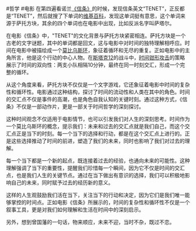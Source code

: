 #哲学 #电影
在第四遍看诺兰[《信条》](https://zhida.zhihu.com/search?content_id=252369122&content_type=Article&match_order=1&q=%E3%80%8A%E4%BF%A1%E6%9D%A1%E3%80%8B&zhida_source=entity)的时候，发现信条英文“TENET”，正反都是“TENET”，然后就搜了下单词的[维基百科](https://link.zhihu.com/?target=https%3A//zh.wikipedia.org/wiki/%25E8%2596%25A9%25E6%2589%2598%25E6%2596%25B9%25E5%25A1%258A)，发现这单词挺有意思，这个单词来源于萨托方块，其余的四个单词也在电影中出现，比如反派名字叫萨塔尔。

在电影《信条》中，"TENET"的文化背景与萨托方块紧密相连。萨托方块是一个古老的文字谜题，其中的单词都是回文，这与电影中对时间的独特理解相呼应。时间在电影中被描绘成一个[莫比乌斯环](https://zhida.zhihu.com/search?content_id=252369122&content_type=Article&match_order=1&q=%E8%8E%AB%E6%AF%94%E4%B9%8C%E6%96%AF%E7%8E%AF&zhida_source=entity)，象征着循环和无尽的重复。正如电影中的主角所言，他是这个行动的中心人物。在[斯塔克12](https://zhida.zhihu.com/search?content_id=252369122&content_type=Article&match_order=1&q=%E6%96%AF%E5%A1%94%E5%85%8B12&zhida_source=entity)的战斗中，[时间钳形攻击](https://zhida.zhihu.com/search?content_id=252369122&content_type=Article&match_order=1&q=%E6%97%B6%E9%97%B4%E9%92%B3%E5%BD%A2%E6%94%BB%E5%87%BB&zhida_source=entity)的策略展示了时间的双向性：两支小队相隔10分钟，最终在同一时刻交汇，形成一个完整的循环。

从这个角度来看，萨托方块不仅仅是一个文字游戏，它还象征着电影中时间的复杂性和循环性。电影通过这种结构，探讨了时间的流动性和人类在其中的角色。时间的交汇点不仅是事件的高潮，也是角色自我认知的关键时刻。通过这种方式，《信条》不仅是一部动作片，更是一部关于时间哲学的深刻探讨。

这种时间观念不仅适用于电影情节，也可以引发我们对人生的深刻思考。时间作为一个莫比乌斯环的概念，提示我们：未来和过去的交汇点就是我们自己，而这个交汇点正是当下的时刻。每一个当下的选择和行动，都是在这个交汇点上进行的。正是这些选择推动了时间的前进，塑造了我们的未来，同时也影响了我们对过去的理解。

每一个当下都是一个新的起点，既连接着过去的经验，也通向未来的可能性。这种理解强调了当下的重要性，提醒我们珍惜每一个瞬间，因为它不仅是时间的交汇点，也是我们人生的关键节点。通过在当下做出有意识的选择，我们可以积极地影响自己的未来，同时赋予过去的经历新的意义。

这样的人生观鼓励我们活在当下，关注当下的行动和决定，因为它们是我们唯一能够掌控的时间点。正如电影《信条》所展示的，时间的复杂性和循环性不仅是一个叙事工具，更是对我们如何理解和生活在时间中的深刻启示。

另外，想到曾国藩的一句话，物来顺应，未来不迎，当时不杂，既过不恋。